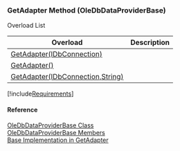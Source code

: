 ﻿### GetAdapter Method (OleDbDataProviderBase)

Overload List

| Overload | Description |
| --- | --- |
| [GetAdapter(IDbConnection)](FChoice.Common~FChoice.Common.Data.OleDbDataProviderBase~GetAdapter(IDbConnection).md) |   |
| [GetAdapter()](FChoice.Common~FChoice.Common.Data.OleDbDataProviderBase~GetAdapter().md) |   |
| [GetAdapter(IDbConnection,String)](FChoice.Common~FChoice.Common.Data.OleDbDataProviderBase~GetAdapter(IDbConnection,String).md) |   |

[!include[Requirements](../partials/requirements.md)]

#### Reference

[OleDbDataProviderBase Class](FChoice.Common~FChoice.Common.Data.OleDbDataProviderBase.md)  
[OleDbDataProviderBase Members](FChoice.Common~FChoice.Common.Data.OleDbDataProviderBase_members.md)  
[Base Implementation in GetAdapter](FChoice.Common~FChoice.Common.Data.DbProvider~GetAdapter.md)